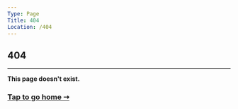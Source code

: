 ```yaml
---
Type: Page
Title: 404
Location: /404
---
```


## 404

---

**This page doesn't exist.**

### [Tap to go home ⇢](/)
